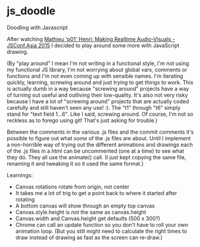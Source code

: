 # js_doodle
Doodling with Javascript

After watching [Mathieu 'p01' Henri: Making Realtime Audio-Visuals - JSConf.Asia 2015](https://www.youtube.com/watch?v=16oLi1kvLHs&feature=youtu.be)
I decided to play around some more with JavaScript drawing.

(By "play around" I mean I'm not writing in a functional style, I'm not
using my functional JS library, I'm not worrying about global vars,
comments or functions and I'm not even coming up with sensible names.
I'm iterating quickly, learning, screwing around
and just trying to get things to work. This is actually dumb in a way
because "screwing around" projects have a way of turning out useful and
outliving their low-quality. It's also not very risky because I have a
lot of "screwing around" projects that are actually coded carefully and
still haven't seen any use! :). The "t1" through "t6" simply stand for
"text field 1...6". Like I said, screwing around. Of course, I'm not so
reckless as to forego using git! That's just asking for trouble.)

Between the comments in the various .js files and the commit comments
it's possible to figure out what _some_ of the .js files are about.
Until I implement a non-horrible way of trying out the different
animations and drawings each of the .js files in a.html can be
uncommented (one at a time) to see what they do. They all use the
animate() call. (I just kept copying the same file, renaming it and
tweaking it so it used the same format.)

Learnings:
* Canvas rotations rotate from origin, not center
* It takes me a lot of trig to get a point back to where it started
  after rotating
* A bottom canvas will show through an empty top canvas
* Canvas.style.height is _not_ the same as canvas.height
* Canvas.width and Canvas.height get defaults (500 x 300?)
* Chrome can call an update function so you don't have to roll
  your own animation loop. (But you still might need to calculate
  the right times to draw instead of drawing as fast as the screen
  can re-draw.)
